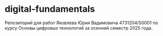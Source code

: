 # digital-fundamentals
Репозиторий для работ Яковлева Юрия Вадимовича 4731204/50001 по курсу Основы цифровых технологий за осенний семестр 2025 года.

